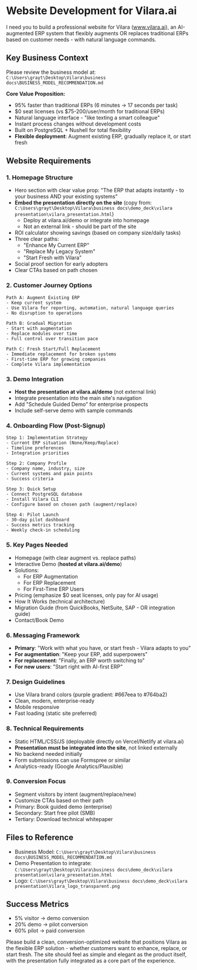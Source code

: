 # Website Development for Vilara.ai

I need you to build a professional website for Vilara (www.vilara.ai), an AI-augmented ERP system that flexibly augments OR replaces traditional ERPs based on customer needs - with natural language commands.

## Key Business Context
Please review the business model at: `C:\Users\grayt\Desktop\Vilara\business docs\BUSINESS_MODEL_RECOMMENDATION.md`

**Core Value Proposition:**
- 95% faster than traditional ERPs (6 minutes → 17 seconds per task)
- $0 seat licenses (vs $75-200/user/month for traditional ERPs)
- Natural language interface - "like texting a smart colleague"
- Instant process changes without development costs
- Built on PostgreSQL + Nushell for total flexibility
- **Flexible deployment**: Augment existing ERP, gradually replace it, or start fresh

## Website Requirements

### 1. Homepage Structure
- Hero section with clear value prop: "The ERP that adapts instantly - to your business AND your existing systems"
- **Embed the presentation directly on the site** (copy from: `C:\Users\grayt\Desktop\Vilara\business docs\demo_deck\vilara presentation\vilara_presentation.html`)
  - Deploy at vilara.ai/demo or integrate into homepage
  - Not an external link - should be part of the site
- ROI calculator showing savings (based on company size/daily tasks)
- Three clear paths:
  - "Enhance My Current ERP" 
  - "Replace My Legacy System"
  - "Start Fresh with Vilara"
- Social proof section for early adopters
- Clear CTAs based on path chosen

### 2. Customer Journey Options
```
Path A: Augment Existing ERP
- Keep current system
- Use Vilara for reporting, automation, natural language queries
- No disruption to operations

Path B: Gradual Migration
- Start with augmentation
- Replace modules over time
- Full control over transition pace

Path C: Fresh Start/Full Replacement
- Immediate replacement for broken systems
- First-time ERP for growing companies
- Complete Vilara implementation
```

### 3. Demo Integration
- **Host the presentation at vilara.ai/demo** (not external link)
- Integrate presentation into the main site's navigation
- Add "Schedule Guided Demo" for enterprise prospects
- Include self-serve demo with sample commands

### 4. Onboarding Flow (Post-Signup)
```
Step 1: Implementation Strategy
- Current ERP situation (None/Keep/Replace)
- Timeline preferences
- Integration priorities

Step 2: Company Profile
- Company name, industry, size
- Current systems and pain points
- Success criteria

Step 3: Quick Setup
- Connect PostgreSQL database
- Install Vilara CLI
- Configure based on chosen path (augment/replace)

Step 4: Pilot Launch
- 30-day pilot dashboard
- Success metrics tracking
- Weekly check-in scheduling
```

### 5. Key Pages Needed
- Homepage (with clear augment vs. replace paths)
- Interactive Demo (**hosted at vilara.ai/demo**)
- Solutions:
  - For ERP Augmentation
  - For ERP Replacement
  - For First-Time ERP Users
- Pricing (emphasize $0 seat licenses, only pay for AI usage)
- How It Works (technical architecture)
- Migration Guide (from QuickBooks, NetSuite, SAP - OR integration guide)
- Contact/Book Demo

### 6. Messaging Framework
- **Primary**: "Work with what you have, or start fresh - Vilara adapts to you"
- **For augmentation**: "Keep your ERP, add superpowers"
- **For replacement**: "Finally, an ERP worth switching to"
- **For new users**: "Start right with AI-first ERP"

### 7. Design Guidelines
- Use Vilara brand colors (purple gradient: #667eea to #764ba2)
- Clean, modern, enterprise-ready
- Mobile responsive
- Fast loading (static site preferred)

### 8. Technical Requirements
- Static HTML/CSS/JS (deployable directly on Vercel/Netlify at vilara.ai)
- **Presentation must be integrated into the site**, not linked externally
- No backend needed initially
- Form submissions can use Formspree or similar
- Analytics-ready (Google Analytics/Plausible)

### 9. Conversion Focus
- Segment visitors by intent (augment/replace/new)
- Customize CTAs based on their path
- Primary: Book guided demo (enterprise)
- Secondary: Start free pilot (SMB)
- Tertiary: Download technical whitepaper

## Files to Reference
- Business Model: `C:\Users\grayt\Desktop\Vilara\business docs\BUSINESS_MODEL_RECOMMENDATION.md`
- Demo Presentation to integrate: `C:\Users\grayt\Desktop\Vilara\business docs\demo_deck\vilara presentation\vilara_presentation.html`
- Logo: `C:\Users\grayt\Desktop\Vilara\business docs\demo_deck\vilara presentation\Vilara_logo_transparent.png`

## Success Metrics
- 5% visitor → demo conversion
- 20% demo → pilot conversion  
- 60% pilot → paid conversion

Please build a clean, conversion-optimized website that positions Vilara as the flexible ERP solution - whether customers want to enhance, replace, or start fresh. The site should feel as simple and elegant as the product itself, with the presentation fully integrated as a core part of the experience.